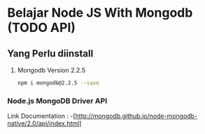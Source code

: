 # Belajar Node JS With Mongodb (TODO API)

## Yang Perlu diinstall

1. Mongodb Version 2.2.5

    ```bash
    npm i mongodb@2.2.5 --save
    ```

### Node.js MongoDB Driver API

Link Documentation :
-[http://mongodb.github.io/node-mongodb-native/2.0/api/index.html]
